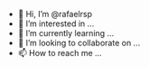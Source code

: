 - 👋 Hi, I’m @rafaelrsp
- 👀 I’m interested in ...
- 🌱 I’m currently learning ...
- 💞️ I’m looking to collaborate on ...
- 📫 How to reach me ...

<!---
rafaelrsp/rafaelrsp is a ✨ special ✨ repository because its `README.md` (this file) appears on your GitHub profile.
You can click the Preview link to take a look at your changes.
--->
